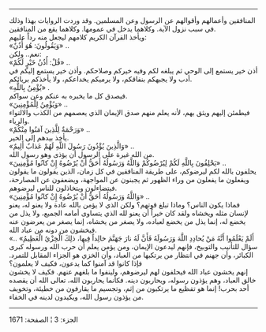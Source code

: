------------------------------------------------------------------------

المنافقين وأعمالهم وأقوالهم عن الرسول وعن المسلمين. وقد وردت الروايات
بهذا وذلك في سبب نزول الآية. وكلاهما يدخل في عمومها. وكلاهما يقع من
المنافقين.  
ويأخذ القرآن الكريم كلامهم ليجعل منه رداً عليهم:  
«وَيَقُولُونَ: هُوَ أُذُنٌ» ..  
نعم.. ولكن:  
«قُلْ: أُذُنُ خَيْرٍ لَكُمْ» ..  
أذن خير يستمع إلى الوحي ثم يبلغه لكم وفيه خيركم وصلاحكم. وأذن خير يستمع
إليكم في أدب ولا يجبهكم بنفاقكم، ولا يرميكم يخداعكم، ولا يأخذكم
بريائكم.  
«يُؤْمِنُ بِاللَّهِ» .  
فيصدق كل ما يخبره به عنكم وعن سواكم.  
«وَيُؤْمِنُ لِلْمُؤْمِنِينَ» ..  
فيطمئن إليهم ويثق بهم، لأنه يعلم منهم صدق الإيمان الذي يعصمهم من الكذب
والالتواء والرياء.  
«وَرَحْمَةٌ لِلَّذِينَ آمَنُوا مِنْكُمْ» ..  
يأخذ بيدهم إلى الخير.  
«وَالَّذِينَ يُؤْذُونَ رَسُولَ اللَّهِ لَهُمْ عَذابٌ أَلِيمٌ» ..  
من الله غيرة على الرسول أن يؤذى وهو رسول الله.  
«يَحْلِفُونَ بِاللَّهِ لَكُمْ لِيُرْضُوكُمْ وَاللَّهُ وَرَسُولُهُ أَحَقُّ أَنْ يُرْضُوهُ إِنْ كانُوا مُؤْمِنِينَ»
..  
يحلفون بالله لكم ليرضوكم، على طريقة المنافقين في كل زمان، الذين يقولون
ما يقولون ويفعلون ما يفعلون من وراء الظهور ثم يجبنون عن المواجهة،
ويضعفون عن المصارحة، فيتضاءلون ويتخاذلون للناس ليرضوهم.  
«وَاللَّهُ وَرَسُولُهُ أَحَقُّ أَنْ يُرْضُوهُ إِنْ كانُوا مُؤْمِنِينَ» ..  
فماذا يكون الناس؟ وماذا تبلغ قوتهم؟ ولكن الذي لا يؤمن بالله عادة ولا
يعنو له، يعنو لإنسان مثله ويخشاه ولقد كان خيراً أن يعنو لله الذي يتساوى
أمامه الجميع، ولا يذل من يخضع له، إنما يذل من يخضع لعباده، ولا يصغر من
يخشاه، إنما يصغر من يعرضون عنه فيخشون من دونه من عباد الله.  
«أَلَمْ يَعْلَمُوا أَنَّهُ مَنْ يُحادِدِ اللَّهَ وَرَسُولَهُ فَأَنَّ لَهُ نارَ جَهَنَّمَ خالِداً فِيها، ذلِكَ
الْخِزْيُ الْعَظِيمُ» .. سؤال للتأنيب والتوبيخ، فإنهم ليدعون الإيمان، ومن يؤمن
يعلم أن حرب الله ورسوله كبرى الكبائر، وأن جهنم في انتظار من يرتكبها من
العباد، وأن الخزي هو الجزاء المقابل للتمرد. فإذا كانوا قد آمنوا كما
يدعون، فكيف لا يعلمون؟  
إنهم يخشون عباد الله فيحلفون لهم ليرضوهم، ولينفوا ما بلغهم عنهم. فكيف لا
يخشون خالق العباد، وهم يؤذون رسوله، ويحاربون دينه. فكأنما يحاربون الله،
تعالى الله أن يقصده أحد بحرب! إنما هو تفظيع ما يرتكبون من إثم، وتجسيم ما
يقارفون من خطيئة، وتخويف من يؤذون رسول الله، ويكيدون لدينه في الخفاء.

------------------------------------------------------------------------

الجزء: 3 ¦ الصفحة: 1671
